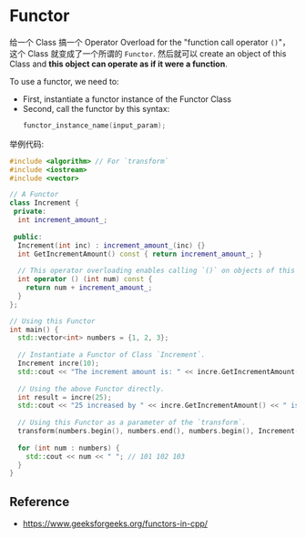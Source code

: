 # Functor

给一个 Class 搞一个 Operator Overload for the "function call operator `()`"，这个 Class 就变成了一个所谓的 `Functor`. 然后就可以 create an object of this Class and **this object can operate as if it were a function**.

To use a functor, we need to:
* First, instantiate a functor instance of the Functor Class
* Second, call the functor by this syntax:
  ```cpp
  functor_instance_name(input_param);
  ```

举例代码:
```cpp
#include <algorithm> // For `transform`
#include <iostream>
#include <vector>

// A Functor
class Increment {
 private:
  int increment_amount_;
  
 public:
  Increment(int inc) : increment_amount_(inc) {}
  int GetIncrementAmount() const { return increment_amount_; }
  
  // This operator overloading enables calling `()` on objects of this Class
  int operator () (int num) const {
    return num + increment_amount_;
  }
};

// Using this Functor
int main() {
  std::vector<int> numbers = {1, 2, 3};
  
  // Instantiate a Functor of Class `Increment`.
  Increment incre(10);
  std::cout << "The increment amount is: " << incre.GetIncrementAmount() << std::endl; // 10
  
  // Using the above Functor directly.
  int result = incre(25);
  std::cout << "25 increased by " << incre.GetIncrementAmount() << " is:" << result << std::endl; // 35
  
  // Using this Functor as a parameter of the `transform`.
  transform(numbers.begin(), numbers.end(), numbers.begin(), Increment(100));
  
  for (int num : numbers) {
    std::cout << num << " "; // 101 102 103
  }
}

```


## Reference
* https://www.geeksforgeeks.org/functors-in-cpp/
